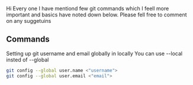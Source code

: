 Hi Every one I have mentiond few git commands which I feell more important and basics have noted down below.
Please fell free to comment on any suggetuins


## Commands

Setting up git username and email globally in locally
You can use --local insted of --global
```sh
git config --global user.name <"username">
git config --global user.email <"email">
```

